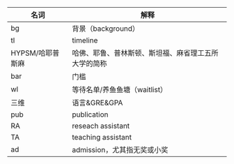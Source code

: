 
|名词       	    |解释|
|------------------|---------------------|
|bg	                |背景（background）|
|tl	                |timeline|
|HYPSM/哈耶普斯麻	| 哈佛、耶鲁、普林斯顿、斯坦福、麻省理工五所大学的简称|
|bar	            |门槛|
|wl	                |等待名单/养鱼鱼塘（waitlist）|
|三维	            |语言&GRE&GPA|
|pub	            |publication|
|RA	                |reseach assistant|
|TA	                |teaching assistant|
|ad	                |admission，尤其指无奖或小奖|
